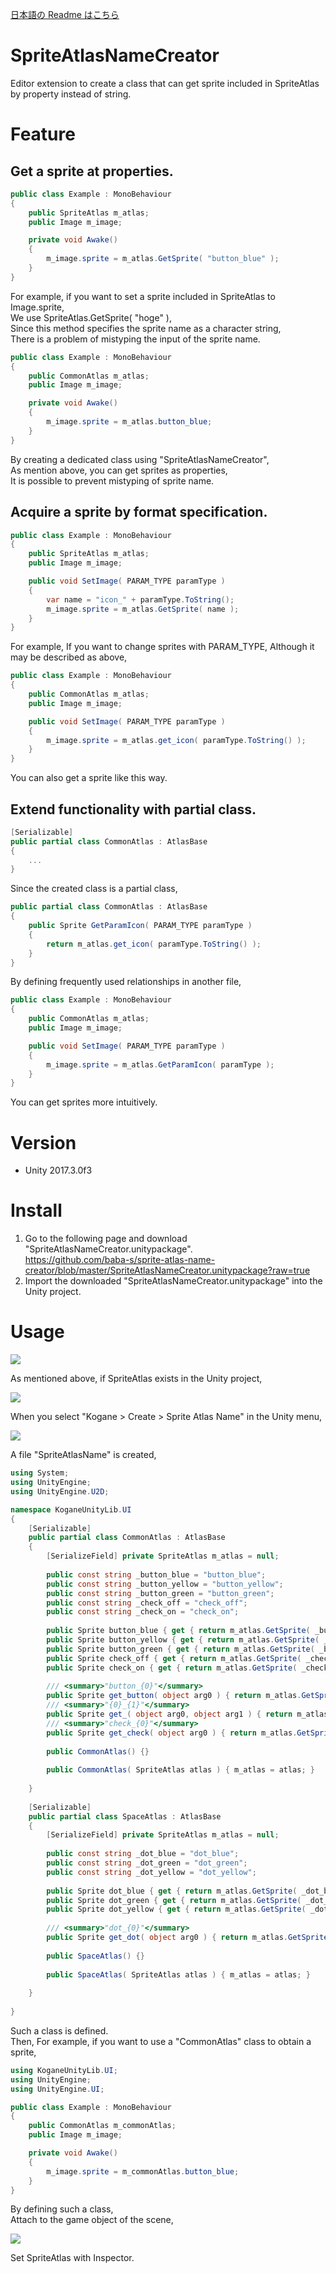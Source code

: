 [日本語の Readme はこちら](https://github.com/baba-s/sprite-atlas-name-creator/blob/master/README_JP.md)  

# SpriteAtlasNameCreator

Editor extension to create a class that can get sprite included in SpriteAtlas by property instead of string.

# Feature

## Get a sprite at properties.

```cs
public class Example : MonoBehaviour
{
    public SpriteAtlas m_atlas;
    public Image m_image;

    private void Awake()
    {
        m_image.sprite = m_atlas.GetSprite( "button_blue" );
    }
}
```

For example, if you want to set a sprite included in SpriteAtlas to Image.sprite,  
We use SpriteAtlas.GetSprite( "hoge" ),  
Since this method specifies the sprite name as a character string,  
There is a problem of mistyping the input of the sprite name.  

```cs
public class Example : MonoBehaviour
{
    public CommonAtlas m_atlas;
    public Image m_image;

    private void Awake()
    {
        m_image.sprite = m_atlas.button_blue;
    }
}
```

By creating a dedicated class using "SpriteAtlasNameCreator",  
As mention above, you can get sprites as properties,  
It is possible to prevent mistyping of sprite name.  

## Acquire a sprite by format specification.

```cs
public class Example : MonoBehaviour
{
    public SpriteAtlas m_atlas;
    public Image m_image;

    public void SetImage( PARAM_TYPE paramType )
    {
        var name = "icon_" + paramType.ToString();
        m_image.sprite = m_atlas.GetSprite( name );
    }
}
```

For example, If you want to change sprites with PARAM_TYPE, 
Although it may be described as above,  

```cs
public class Example : MonoBehaviour
{
    public CommonAtlas m_atlas;
    public Image m_image;

    public void SetImage( PARAM_TYPE paramType )
    {
        m_image.sprite = m_atlas.get_icon( paramType.ToString() );
    }
}
```

You can also get a sprite like this way.  

## Extend functionality with partial class.

```cs
[Serializable]
public partial class CommonAtlas : AtlasBase
{
    ...
}
```

Since the created class is a partial class,  

```cs
public partial class CommonAtlas : AtlasBase
{
    public Sprite GetParamIcon( PARAM_TYPE paramType )
    {
        return m_atlas.get_icon( paramType.ToString() );
    }
}
```

By defining frequently used relationships in another file,  

```cs
public class Example : MonoBehaviour
{
    public CommonAtlas m_atlas;
    public Image m_image;

    public void SetImage( PARAM_TYPE paramType )
    {
        m_image.sprite = m_atlas.GetParamIcon( paramType );
    }
}
```

You can get sprites more intuitively.  

# Version

- Unity 2017.3.0f3

# Install

1. Go to the following page and download "SpriteAtlasNameCreator.unitypackage".  
https://github.com/baba-s/sprite-atlas-name-creator/blob/master/SpriteAtlasNameCreator.unitypackage?raw=true
2. Import the downloaded "SpriteAtlasNameCreator.unitypackage" into the Unity project.  

# Usage

![](https://cdn-ak.f.st-hatena.com/images/fotolife/b/baba_s/20180311/20180311164028.png)

As mentioned above, if SpriteAtlas exists in the Unity project,  

![](https://cdn-ak.f.st-hatena.com/images/fotolife/b/baba_s/20180311/20180311164104.png)

When you select "Kogane > Create > Sprite Atlas Name" in the Unity menu,  

![](https://cdn-ak.f.st-hatena.com/images/fotolife/b/baba_s/20180311/20180311164128.png)

A file "SpriteAtlasName" is created,   

```cs
using System;
using UnityEngine;
using UnityEngine.U2D;

namespace KoganeUnityLib.UI
{
    [Serializable]
    public partial class CommonAtlas : AtlasBase
    {
        [SerializeField] private SpriteAtlas m_atlas = null;
        
        public const string _button_blue = "button_blue";
        public const string _button_yellow = "button_yellow";
        public const string _button_green = "button_green";
        public const string _check_off = "check_off";
        public const string _check_on = "check_on";
        
        public Sprite button_blue { get { return m_atlas.GetSprite( _button_blue ); } }
        public Sprite button_yellow { get { return m_atlas.GetSprite( _button_yellow ); } }
        public Sprite button_green { get { return m_atlas.GetSprite( _button_green ); } }
        public Sprite check_off { get { return m_atlas.GetSprite( _check_off ); } }
        public Sprite check_on { get { return m_atlas.GetSprite( _check_on ); } }
        
        /// <summary>"button_{0}"</summary>
        public Sprite get_button( object arg0 ) { return m_atlas.GetSprite( string.Format( "button_{0}", arg0 ) ); }
        /// <summary>"{0}_{1}"</summary>
        public Sprite get_( object arg0, object arg1 ) { return m_atlas.GetSprite( string.Format( "{0}_{1}", arg0, arg1 ) ); }
        /// <summary>"check_{0}"</summary>
        public Sprite get_check( object arg0 ) { return m_atlas.GetSprite( string.Format( "check_{0}", arg0 ) ); }
        
        public CommonAtlas() {}
        
        public CommonAtlas( SpriteAtlas atlas ) { m_atlas = atlas; }
        
    }
    
    [Serializable]
    public partial class SpaceAtlas : AtlasBase
    {
        [SerializeField] private SpriteAtlas m_atlas = null;
        
        public const string _dot_blue = "dot_blue";
        public const string _dot_green = "dot_green";
        public const string _dot_yellow = "dot_yellow";
        
        public Sprite dot_blue { get { return m_atlas.GetSprite( _dot_blue ); } }
        public Sprite dot_green { get { return m_atlas.GetSprite( _dot_green ); } }
        public Sprite dot_yellow { get { return m_atlas.GetSprite( _dot_yellow ); } }
        
        /// <summary>"dot_{0}"</summary>
        public Sprite get_dot( object arg0 ) { return m_atlas.GetSprite( string.Format( "dot_{0}", arg0 ) ); }
        
        public SpaceAtlas() {}
        
        public SpaceAtlas( SpriteAtlas atlas ) { m_atlas = atlas; }
        
    }
    
}
```

Such a class is defined.  
Then, For example, if you want to use a "CommonAtlas" class to obtain a sprite,  

```cs
using KoganeUnityLib.UI;
using UnityEngine;
using UnityEngine.UI;

public class Example : MonoBehaviour
{
    public CommonAtlas m_commonAtlas;
    public Image m_image;

    private void Awake()
    {
        m_image.sprite = m_commonAtlas.button_blue;
    }
}
```

By defining such a class,  
Attach to the game object of the scene,  

![](https://cdn-ak.f.st-hatena.com/images/fotolife/b/baba_s/20180311/20180311164840.png)

Set SpriteAtlas with Inspector.  